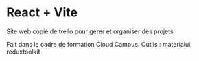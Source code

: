 # React + Vite
Site web copié de trello pour gérer et organiser des projets 

Fait dans le cadre de formation Cloud Campus.
Outils : materialui, reduxtoolkit

 
